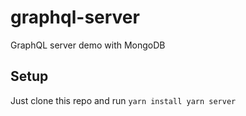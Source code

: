 # graphql-server
GraphQL server demo with MongoDB

## Setup

Just clone this repo and run `yarn install yarn server`
